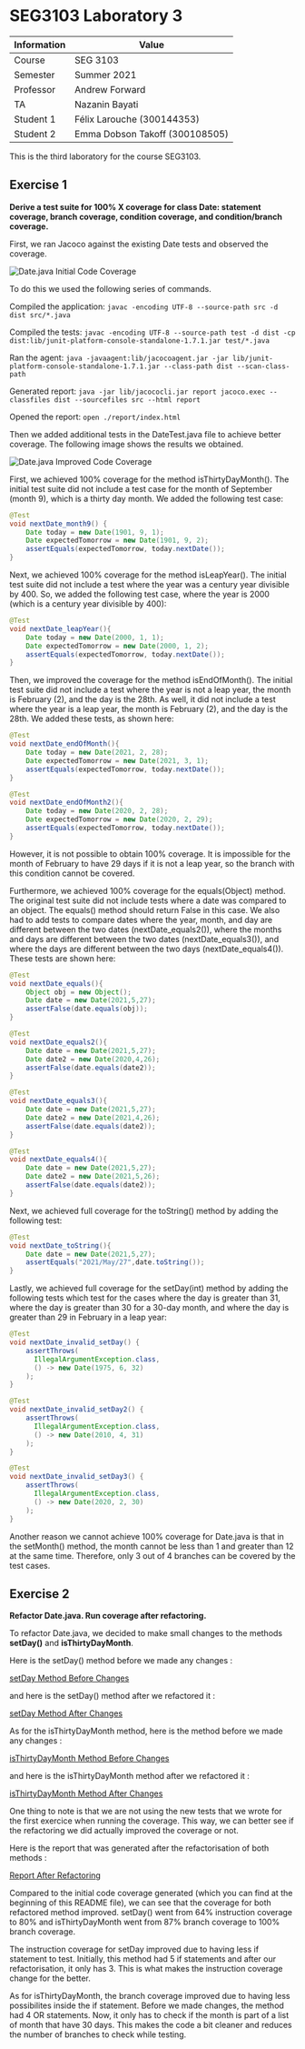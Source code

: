 # SEG3103 Laboratory 3

| Information | Value |
| --- | --- |
| Course | SEG 3103 |
| Semester | Summer 2021 |
| Professor | Andrew Forward |
| TA | Nazanin Bayati |
| Student 1 | Félix Larouche (300144353) |
| Student 2 | Emma Dobson Takoff (300108505) |

This is the third laboratory for the course SEG3103.


## Exercise 1

**Derive a test suite for 100% X coverage for class Date: statement coverage, branch coverage, condition coverage, and condition/branch coverage.**

First, we ran Jacoco against the existing Date tests and observed the coverage.

![Date.java Initial Code Coverage](assets/initial-coverage.png)

To do this we used the following series of commands.  

Compiled the application: `javac -encoding UTF-8 --source-path src -d dist src/*.java`  

Compiled the tests: `javac -encoding UTF-8 --source-path test -d dist -cp dist:lib/junit-platform-console-standalone-1.7.1.jar test/*.java`  

Ran the agent: `java -javaagent:lib/jacocoagent.jar -jar lib/junit-platform-console-standalone-1.7.1.jar --class-path dist --scan-class-path`  

Generated report: `java -jar lib/jacococli.jar report jacoco.exec --classfiles dist --sourcefiles src --html report`  

Opened the report: `open ./report/index.html `  


Then we added additional tests in the DateTest.java file to achieve better coverage. The following image shows the results we obtained.

![Date.java Improved Code Coverage](assets/coverage.png)

First, we achieved 100% coverage for the method isThirtyDayMonth(). The initial test suite did not include a test case for the month of September (month 9), which is a thirty day month. We added the following test case:
```java
@Test
void nextDate_month9() {
    Date today = new Date(1901, 9, 1);
    Date expectedTomorrow = new Date(1901, 9, 2);
    assertEquals(expectedTomorrow, today.nextDate());
}
```

Next, we achieved 100% coverage for the method isLeapYear(). The initial test suite did not include a test where the year was a century year divisible by 400. So, we added the following test case, where the year is 2000 (which is a century year divisible by 400):
```java
@Test 
void nextDate_leapYear(){
    Date today = new Date(2000, 1, 1);
    Date expectedTomorrow = new Date(2000, 1, 2);
    assertEquals(expectedTomorrow, today.nextDate());
}
```

Then, we improved the coverage for the method isEndOfMonth(). The initial test suite did not include a test where the year is not a leap year, the month is February (2), and the day is the 28th. As well, it did not include a test where the year is a leap year, the month is February (2), and the day is the 28th. We added these tests, as shown here:
```java
@Test
void nextDate_endOfMonth(){
    Date today = new Date(2021, 2, 28);
    Date expectedTomorrow = new Date(2021, 3, 1);
    assertEquals(expectedTomorrow, today.nextDate());
}

@Test
void nextDate_endOfMonth2(){
    Date today = new Date(2020, 2, 28);
    Date expectedTomorrow = new Date(2020, 2, 29);
    assertEquals(expectedTomorrow, today.nextDate());
}
```
However, it is not possible to obtain 100% coverage. It is impossible for the month of February to have 29 days if it is not a leap year, so the branch with this condition cannot be covered.

Furthermore, we achieved 100% coverage for the equals(Object) method. The original test suite did not include tests where a date was compared to an object. The equals() method should return False in this case. We also had to add tests to compare dates where the year, month, and day are different between the two dates (nextDate_equals2()), where the months and days are different between the two dates (nextDate_equals3()), and where the days are different between the two days (nextDate_equals4()). These tests are shown here:
```java
@Test
void nextDate_equals(){
    Object obj = new Object();
    Date date = new Date(2021,5,27);
    assertFalse(date.equals(obj));
}

@Test
void nextDate_equals2(){
    Date date = new Date(2021,5,27);
    Date date2 = new Date(2020,4,26);
    assertFalse(date.equals(date2));
}

@Test
void nextDate_equals3(){
    Date date = new Date(2021,5,27);
    Date date2 = new Date(2021,4,26);
    assertFalse(date.equals(date2));
}

@Test
void nextDate_equals4(){
    Date date = new Date(2021,5,27);
    Date date2 = new Date(2021,5,26);
    assertFalse(date.equals(date2));
}
 ```

Next, we achieved full coverage for the toString() method by adding the following test:
```java
@Test
void nextDate_toString(){
    Date date = new Date(2021,5,27);
    assertEquals("2021/May/27",date.toString());
}
```

Lastly, we achieved full coverage for the setDay(int) method by adding the following tests which test for the cases where the day is greater than 31, where the day is greater than 30 for a 30-day month, and where the day is greater than 29 in February in a leap year:
```java
@Test
void nextDate_invalid_setDay() {
    assertThrows(
      IllegalArgumentException.class,
      () -> new Date(1975, 6, 32)
    );
}

@Test
void nextDate_invalid_setDay2() {
    assertThrows(
      IllegalArgumentException.class,
      () -> new Date(2010, 4, 31)
    );
}

@Test
void nextDate_invalid_setDay3() {
    assertThrows(
      IllegalArgumentException.class,
      () -> new Date(2020, 2, 30)
    );
}
```

Another reason we cannot achieve 100% coverage for Date.java is that in the setMonth() method, the month cannot be less than 1 and greater than 12 at the same time. Therefore, only 3 out of 4 branches can be covered by the test cases.

## Exercise 2


**Refactor Date.java. Run coverage after refactoring.**

To refactor Date.java, we decided to make small changes to the methods **setDay()** and **isThirtyDayMonth**. 

Here is the setDay() method before we made any changes : 

[setDay Method Before Changes](assets/setDateBefore.png)

and here is the setDay() method after we refactored it : 

[setDay Method After Changes](assets/newSetDate.PNG)



As for the isThirtyDayMonth method, here is the method before we made any changes : 

[isThirtyDayMonth Method Before Changes](assets/isThirtyDayMonthBefore.PNG)

and here is the isThirtyDayMonth method after we refactored it :

[isThirtyDayMonth Method After Changes](assets/isThirtyDayMonthAfter.PNG)

One thing to note is that we are not using the new tests that we wrote for the first exercice when running the coverage. This way, we can better see if the refactoring we did actually improved the coverage or not.

Here is the report that was generated after the refactorisation of both methods : 

[Report After Refactoring](assets/reportAfterRefactor.PNG)

Compared to the initial code coverage generated (which you can find at the beginning of this README file), we can see that the coverage for both refactored method improved. setDay() went from 64% instruction coverage to 80% and isThirtyDayMonth went from 87% branch coverage to 100% branch coverage. 

The instruction coverage for setDay improved due to having less if statement to test. Initially, this method had 5 if statements and after our refactorisation, it only has 3. This is what makes the instruction coverage change for the better.

As for isThirtyDayMonth, the branch coverage improved due to having less possibilites inside the if statement. Before we made changes, the method had 4 OR statements. Now, it only has to check if the month is part of a list of month that have 30 days. This makes the code a bit cleaner and reduces the number of branches to check while testing.




